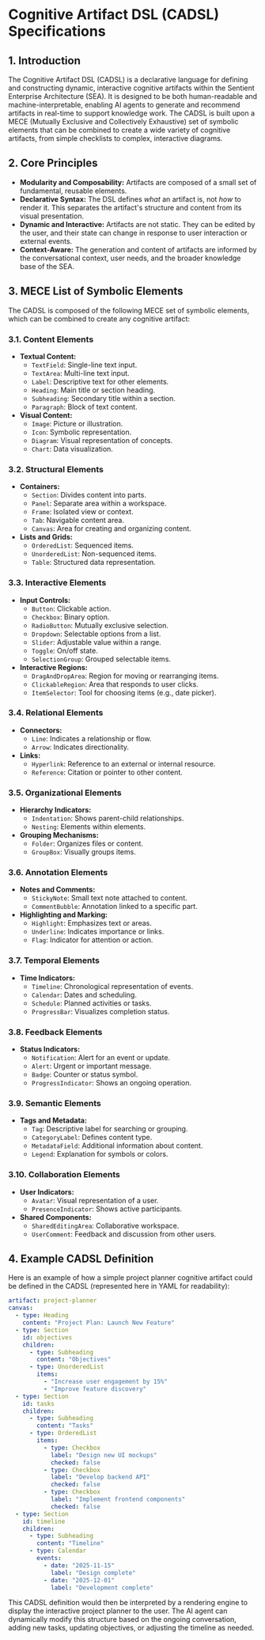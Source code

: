 # **Cognitive Artifact DSL (CADSL) Specifications**

## **1. Introduction**

The Cognitive Artifact DSL (CADSL) is a declarative language for defining and constructing dynamic, interactive cognitive artifacts within the Sentient Enterprise Architecture (SEA). It is designed to be both human-readable and machine-interpretable, enabling AI agents to generate and recommend artifacts in real-time to support knowledge work. The CADSL is built upon a MECE (Mutually Exclusive and Collectively Exhaustive) set of symbolic elements that can be combined to create a wide variety of cognitive artifacts, from simple checklists to complex, interactive diagrams.

## **2. Core Principles**

*   **Modularity and Composability:** Artifacts are composed of a small set of fundamental, reusable elements.
*   **Declarative Syntax:** The DSL defines *what* an artifact is, not *how* to render it. This separates the artifact's structure and content from its visual presentation.
*   **Dynamic and Interactive:** Artifacts are not static. They can be edited by the user, and their state can change in response to user interaction or external events.
*   **Context-Aware:** The generation and content of artifacts are informed by the conversational context, user needs, and the broader knowledge base of the SEA.

## **3. MECE List of Symbolic Elements**

The CADSL is composed of the following MECE set of symbolic elements, which can be combined to create any cognitive artifact:

### **3.1. Content Elements**

*   **Textual Content:**
    *   `TextField`: Single-line text input.
    *   `TextArea`: Multi-line text input.
    *   `Label`: Descriptive text for other elements.
    *   `Heading`: Main title or section heading.
    *   `Subheading`: Secondary title within a section.
    *   `Paragraph`: Block of text content.
*   **Visual Content:**
    *   `Image`: Picture or illustration.
    *   `Icon`: Symbolic representation.
    *   `Diagram`: Visual representation of concepts.
    *   `Chart`: Data visualization.

### **3.2. Structural Elements**

*   **Containers:**
    *   `Section`: Divides content into parts.
    *   `Panel`: Separate area within a workspace.
    *   `Frame`: Isolated view or context.
    *   `Tab`: Navigable content area.
    *   `Canvas`: Area for creating and organizing content.
*   **Lists and Grids:**
    *   `OrderedList`: Sequenced items.
    *   `UnorderedList`: Non-sequenced items.
    *   `Table`: Structured data representation.

### **3.3. Interactive Elements**

*   **Input Controls:**
    *   `Button`: Clickable action.
    *   `Checkbox`: Binary option.
    *   `RadioButton`: Mutually exclusive selection.
    *   `Dropdown`: Selectable options from a list.
    *   `Slider`: Adjustable value within a range.
    *   `Toggle`: On/off state.
    *   `SelectionGroup`: Grouped selectable items.
*   **Interactive Regions:**
    *   `DragAndDropArea`: Region for moving or rearranging items.
    *   `ClickableRegion`: Area that responds to user clicks.
    *   `ItemSelector`: Tool for choosing items (e.g., date picker).

### **3.4. Relational Elements**

*   **Connectors:**
    *   `Line`: Indicates a relationship or flow.
    *   `Arrow`: Indicates directionality.
*   **Links:**
    *   `Hyperlink`: Reference to an external or internal resource.
    *   `Reference`: Citation or pointer to other content.

### **3.5. Organizational Elements**

*   **Hierarchy Indicators:**
    *   `Indentation`: Shows parent-child relationships.
    *   `Nesting`: Elements within elements.
*   **Grouping Mechanisms:**
    *   `Folder`: Organizes files or content.
    *   `GroupBox`: Visually groups items.

### **3.6. Annotation Elements**

*   **Notes and Comments:**
    *   `StickyNote`: Small text note attached to content.
    *   `CommentBubble`: Annotation linked to a specific part.
*   **Highlighting and Marking:**
    *   `Highlight`: Emphasizes text or areas.
    *   `Underline`: Indicates importance or links.
    *   `Flag`: Indicator for attention or action.

### **3.7. Temporal Elements**

*   **Time Indicators:**
    *   `Timeline`: Chronological representation of events.
    *   `Calendar`: Dates and scheduling.
    *   `Schedule`: Planned activities or tasks.
    *   `ProgressBar`: Visualizes completion status.

### **3.8. Feedback Elements**

*   **Status Indicators:**
    *   `Notification`: Alert for an event or update.
    *   `Alert`: Urgent or important message.
    *   `Badge`: Counter or status symbol.
    *   `ProgressIndicator`: Shows an ongoing operation.

### **3.9. Semantic Elements**

*   **Tags and Metadata:**
    *   `Tag`: Descriptive label for searching or grouping.
    *   `CategoryLabel`: Defines content type.
    *   `MetadataField`: Additional information about content.
    *   `Legend`: Explanation for symbols or colors.

### **3.10. Collaboration Elements**

*   **User Indicators:**
    *   `Avatar`: Visual representation of a user.
    *   `PresenceIndicator`: Shows active participants.
*   **Shared Components:**
    *   `SharedEditingArea`: Collaborative workspace.
    *   `UserComment`: Feedback and discussion from other users.

## **4. Example CADSL Definition**

Here is an example of how a simple project planner cognitive artifact could be defined in the CADSL (represented here in YAML for readability):

```yaml
artifact: project-planner
canvas:
  - type: Heading
    content: "Project Plan: Launch New Feature"
  - type: Section
    id: objectives
    children:
      - type: Subheading
        content: "Objectives"
      - type: UnorderedList
        items:
          - "Increase user engagement by 15%"
          - "Improve feature discovery"
  - type: Section
    id: tasks
    children:
      - type: Subheading
        content: "Tasks"
      - type: OrderedList
        items:
          - type: Checkbox
            label: "Design new UI mockups"
            checked: false
          - type: Checkbox
            label: "Develop backend API"
            checked: false
          - type: Checkbox
            label: "Implement frontend components"
            checked: false
  - type: Section
    id: timeline
    children:
      - type: Subheading
        content: "Timeline"
      - type: Calendar
        events:
          - date: "2025-11-15"
            label: "Design complete"
          - date: "2025-12-01"
            label: "Development complete"
```

This CADSL definition would then be interpreted by a rendering engine to display the interactive project planner to the user. The AI agent can dynamically modify this structure based on the ongoing conversation, adding new tasks, updating objectives, or adjusting the timeline as needed.
